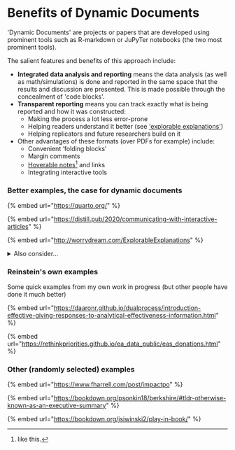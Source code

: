 # Benefits of Dynamic Documents

'Dynamic Documents' are projects or papers that are developed using prominent tools such as R-markdown or JuPyTer notebooks  (the two most prominent tools).&#x20;

The salient features and benefits of this approach include:

* **Integrated data analysis and reporting** means the data analysis (as well as math/simulations) is done and reported in the same space that the results and discussion are presented. This is made possible through the concealment of 'code blocks'.
* **Transparent reporting** means you can track exactly what is being reported and how it was constructed:
  * Making the process a lot less error-prone
  * Helping readers understand it better (see ['explorable explanations'](http://worrydream.com/ExplorableExplanations/))
  * Helping replicators and future researchers build on it
* Other advantages of these formats (over PDFs for example) include:&#x20;
  * Convenient ‘folding blocks’&#x20;
  * Margin comments&#x20;
  * [Hoverable notes](#user-content-fn-1)[^1] and links&#x20;
  * Integrating interactive tools

### **Better examples, the case for dynamic documents**

{% embed url="https://quarto.org/" %}

{% embed url="https://distill.pub/2020/communicating-with-interactive-articles" %}

{% embed url="http://worrydream.com/ExplorableExplanations" %}

<details>

<summary>Also consider...</summary>

* Elife's 'editable graphics'... Brett Viktor?

<!---->

* see corrigendum in journals Reinhart and Rogoff error?

<!---->

* open science MOOC in R markdown ...

<!---->

* OSF and all of their training/promo materials in OS

</details>

### Reinstein's own examples

Some quick examples from my own work in progress (but other people have done it much better)

{% embed url="https://daaronr.github.io/dualprocess/introduction-effective-giving-responses-to-analytical-effectiveness-information.html" %}

{% embed url="https://rethinkpriorities.github.io/ea_data_public/eas_donations.html" %}

### Other (randomly selected) examples

{% embed url="https://www.fharrell.com/post/impactpo" %}

{% embed url="https://bookdown.org/psonkin18/berkshire/#tldr-otherwise-known-as-an-executive-summary" %}

{% embed url="https://bookdown.org/jsiwinski2/play-in-book/" %}

[^1]: like this.
